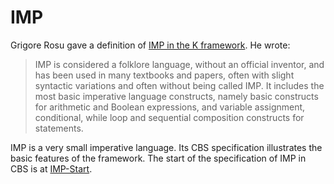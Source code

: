 IMP
===

Grigore Rosu gave a definition of [IMP in the K framework]. He wrote:

> IMP is considered a folklore language, without an official inventor, 
> and has been used in many textbooks and papers, often with slight 
> syntactic variations and often without being called IMP. It includes 
> the most basic imperative language constructs, namely basic constructs 
> for arithmetic and Boolean expressions, and variable assignment, 
> conditional, while loop and sequential composition constructs for statements.

IMP is a very small imperative language. Its CBS specification illustrates the 
basic features of the framework. The start of the specification of IMP in CBS
is at [IMP-Start].

[IMP in the K framework]: http://www.kframework.org/language-pdfs/new/imp.pdf

[IMP-Start]: IMP-cbs/IMP/IMP-Start/index.html
